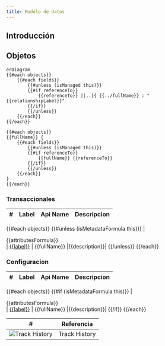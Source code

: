 ```yaml
---
title: Modelo de datos
---
```


## Introducción

<!-- START autogenerated-objects -->

## Objetos

```mermaid
erDiagram
{{#each objects}}
    {{#each fields}}
        {{#unless (isManaged this)}}
        {{#if referenceTo}}
            {{referenceTo}} ||..|{ {{../fullName}} : "{{relationshipLabel}}"
        {{/if}}
        {{/unless}}
    {{/each}}
{{/each}}

{{#each objects}}
{{fullName}} {
    {{#each fields}}
        {{#unless (isManaged this)}}
        {{#if referenceTo}}
            {{fullName}} {{referenceTo}}
        {{/if}}
        {{/unless}}
    {{/each}}
}
{{/each}}

```

### Transaccionales

| #   | Label | Api Name | Descripcion |
| --- | ----- | -------- | ----------- |

{{#each objects}}
{{#unless (isMetadataFormula this)}}
| <div class="icons">{{attributesFormula}}</div> | [{{label}}](/diccionarios/objects/{{fullName}}) | {{fullName}} |{{description}}|
{{/unless}}
{{/each}}

### Configuracion

| #   | Label | Api Name | Descripcion |
| --- | ----- | -------- | ----------- |

{{#each objects}}
{{#if (isMetadataFormula this)}}
| <div class="icons">{{attributesFormula}}</div> | [{{label}}](/diccionarios/objects/{{fullName}}) | {{fullName}} |{{description}}|
{{/if}}
{{/each}}

| #                                                              | Referencia    |
| -------------------------------------------------------------- | ------------- |
| <div class="icons">![Track History](/img/tracker_60.png)</div> | Track History |

<!-- END autogenerated-objects -->
